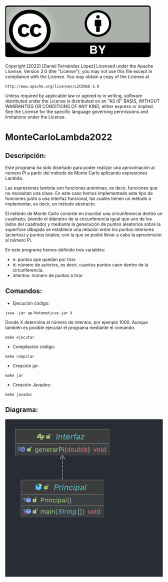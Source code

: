 ![Copyright.png](Copyright.png)

Copyright [2022] [Daniel Fernández López]
Licensed under the Apache License, Version 2.0 (the "License");
you may not use this file except in compliance with the License.
You may obtain a copy of the License at

    http://www.apache.org/licenses/LICENSE-2.0

Unless required by applicable law or agreed to in writing, software distributed
under the License is distributed on an "AS IS" BASIS, WITHOUT WARRANTIES OR CONDITIONS
OF ANY KIND, either express or implied. See the License for the specific language governing
permissions and limitations under the License.

# MonteCarloLambda2022

## Descripción:

Este programa ha sido diseñado para poder realizar una aproximación al número Pi a partir del método de Monte Carlo
aplicando expresiones Lambda.

Las expresiones lambda son funciones anónimas, es decir, funciones que no necesitan una clase.
En este caso hemos implementado este tipo de funciones junto a una interfaz funcional, las cuales tienen un método a implementar,
es decir, un método abstracto.

El método de Monte Carlo consiste en inscribir una circunferencia dentro un cuadrado, (siendo el diámetro de la circunferencia
igual que uno de los lados del cuadrado) y mediante la generación de puntos aleatorios sobre la superficie dibujada se establece
una relación entre los puntos interiores (aciertos) y puntos totales; con la que se podrá llevar a cabo la aproximción al número Pi.

En este programa hemos definido tres variables:
- n: puntos que quedan por tirar.
- d: número de aciertos, es decir, cuantos puntos caen dentro de la circunferencia.
- intentos: número de puntos a tirar.

## Comandos:

* Ejecución código:
```shell
java -jar ap-Matematicas.jar X 
```

Donde X determina el número de intentos, por ejemplo 1000.
Aunque también es posible ejecutar el programa mediante el comando:

```shell
make ejecutar
```

* Compilación código:
```shell
make compilar
```

* Creación jar:
```shell
make jar 
```

* Creación Javadoc:
```shell
make javadoc
```
## Diagrama:

![Copyright.png](diagrama.png)
